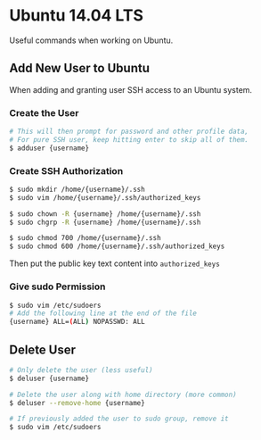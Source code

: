 # Ubuntu 14.04 LTS

Useful commands when working on Ubuntu.

## Add New User to Ubuntu

When adding and granting user SSH access to an Ubuntu system.

### Create the User

```sh
# This will then prompt for password and other profile data,
# For pure SSH user, keep hitting enter to skip all of them.
$ adduser {username}
```

### Create SSH Authorization

```sh
$ sudo mkdir /home/{username}/.ssh
$ sudo vim /home/{username}/.ssh/authorized_keys

$ sudo chown -R {username} /home/{username}/.ssh
$ sudo chgrp -R {username} /home/{username}/.ssh

$ sudo chmod 700 /home/{username}/.ssh
$ sudo chmod 600 /home/{username}/.ssh/authorized_keys
```

Then put the public key text content into `authorized_keys`

### Give sudo Permission

```sh
$ sudo vim /etc/sudoers
# Add the following line at the end of the file
{username} ALL=(ALL) NOPASSWD: ALL
```

## Delete User

```sh
# Only delete the user (less useful)
$ deluser {username}

# Delete the user along with home directory (more common)
$ deluser --remove-home {username}

# If previously added the user to sudo group, remove it
$ sudo vim /etc/sudoers
```
